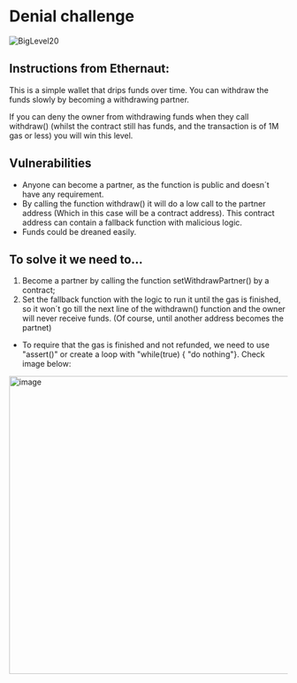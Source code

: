 # Denial challenge
![BigLevel20](https://user-images.githubusercontent.com/102038261/221166808-b8e2878b-eee0-4c48-9e6d-a11fd9b0de14.svg)

## Instructions from Ethernaut:
This is a simple wallet that drips funds over time. You can withdraw the funds slowly by becoming a withdrawing partner.

If you can deny the owner from withdrawing funds when they call withdraw() (whilst the contract still has funds, and the transaction is of 1M gas or less) you will win this level.

## Vulnerabilities
- Anyone can become a partner, as the function is public and doesn´t have any requirement.
- By calling the function withdraw() it will do a low call to the partner address (Which in this case will be a contract address). This contract address can contain a fallback function with malicious logic.
- Funds could be dreaned easily.

## To solve it we need to...
1. Become a partner by calling the function setWithdrawPartner() by a contract;
2. Set the fallback function with the logic to run it until the gas is finished, so it won´t go till the next line of the withdrawn() function and the owner will never receive funds. (Of course, until another address becomes the partnet)
- To require that the gas is finished and not refunded, we need to use "assert()" or create a loop with "while(true) { "do nothing"}. 
Check image below:
<img width="538" alt="image" src="https://user-images.githubusercontent.com/102038261/221175597-923e6f06-f0c6-4286-a4d4-36e6ea972bd4.png">
